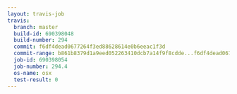 ```yaml
---
layout: travis-job
travis:
  branch: master
  build-id: 690398048
  build-number: 294
  commit: f6df4dead0677264f3ed88628614e0b6eeac1f3d
  commit-range: b861b8379d1a9eed052263410dcb7a14f9f8cdde...f6df4dead0677264f3ed88628614e0b6eeac1f3d
  job-id: 690398054
  job-number: 294.4
  os-name: osx
  test-result: 0
---
```

